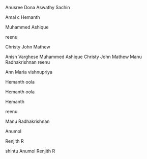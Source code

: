 
Anusree
Dona
Aswathy
Sachin 

Amal c
Hemanth


Muhammed Ashique



reenu





Christy John Mathew






Anish Varghese
Muhammed Ashique
Christy John Mathew
Manu Radhakrishnan
reenu

Ann Maria
vishnupriya


Hemanth oola





Hemanth oola


Hemanth 


reenu
 
Manu Radhakrishnan


Anumol



Renjith R


shintu
Anumol
Renjith R

